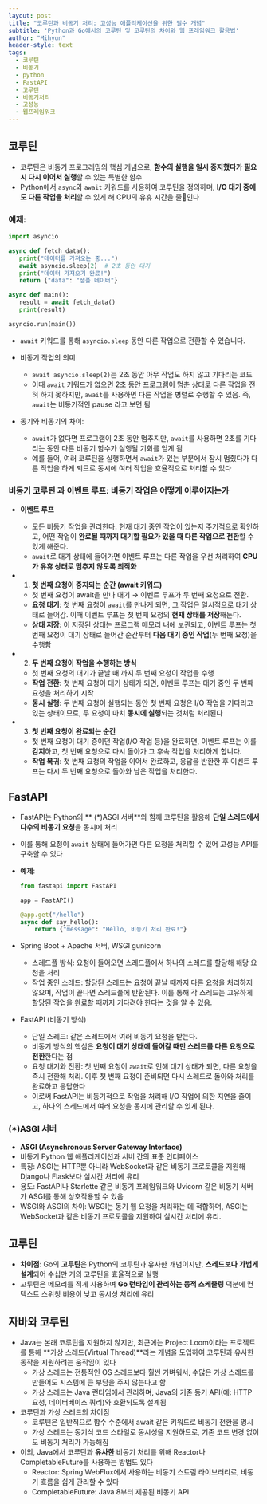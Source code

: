```yaml
---
layout: post
title: "코루틴과 비동기 처리: 고성능 애플리케이션을 위한 필수 개념"
subtitle: 'Python과 Go에서의 코루틴 및 고루틴의 차이와 웹 프레임워크 활용법'
author: "Mihyun"
header-style: text
tags:
  - 코루틴
  - 비동기
  - python
  - FastAPI
  - 고루틴
  - 비동기처리
  - 고성능
  - 웹프레임워크
---
```


## 코루틴
- 코루틴은 비동기 프로그래밍의 핵심 개념으로, **함수의 실행을 일시 중지했다가 필요 시 다시 이어서 실행**할 수 있는 특별한 함수
- Python에서 `async`와 `await` 키워드를 사용하여 코루틴을 정의하며, **I/O 대기 중에도 다른 작업을 처리**할 수 있게 해 CPU의 유휴 시간을 줄인다

### **예제**:
```python
import asyncio

async def fetch_data():
   print("데이터를 가져오는 중...")
   await asyncio.sleep(2)  # 2초 동안 대기
   print("데이터 가져오기 완료!")
   return {"data": "샘플 데이터"}

async def main():
   result = await fetch_data()
   print(result)

asyncio.run(main())
```
- `await` 키워드를 통해 `asyncio.sleep` 동안 다른 작업으로 전환할 수 있습니다.

- 비동기 작업의 의미
   - `await asyncio.sleep(2)`는 2초 동안 아무 작업도 하지 않고 기다리는 코드
   - 이때 `await` 키워드가 없으면 2초 동안 프로그램이 멈춘 상태로 다른 작업을 전혀 하지 못하지만, `await`를 사용하면 다른 작업을 병렬로 수행할 수 있음. 즉, `await`는 비동기적인 pause 라고 보면 됨
- 동기와 비동기의 차이:
   - `await`가 없다면 프로그램이 2초 동안 멈추지만, `await`를 사용하면 2초를 기다리는 동안 다른 비동기 함수가 실행될 기회를 얻게 됨
   - 예를 들어, 여러 코루틴을 실행하면서 `await`가 있는 부분에서 잠시 멈췄다가 다른 작업을 하게 되므로 동시에 여러 작업을 효율적으로 처리할 수 있다

### **비동기 코루틴** 과 **이벤트 루프**: 비동기 작업은 어떻게 이루어지는가
- **이벤트 루프**
   - 모든 비동기 작업을 관리한다.
   현재 대기 중인 작업이 있는지 주기적으로 확인하고, 어떤 작업이 **완료될 때까지 대기할 필요가 있을 때 다른 작업으로 전환**할 수 있게 해준다.
   - `await`로 대기 상태에 들어가면 이벤트 루프는 다른 작업을 우선 처리하여 **CPU가 유휴 상태로 멈추지 않도록 최적화**

- 1. **첫 번째 요청이 중지되는 순간 (await 키워드)**
   - 첫 번째 요청이 await을 만나 대기 → 이벤트 루프가 두 번째 요청으로 전환.
   - **요청 대기**: 첫 번째 요청이 `await`를 만나게 되면, 그 작업은 일시적으로 대기 상태로 들어감. 이때 이벤트 루프는 첫 번째 요청의 **현재 상태를 저장**해둔다.
   - **상태 저장**: 이 저장된 상태는 프로그램 메모리 내에 보관되고, 이벤트 루프는 첫 번째 요청이 대기 상태로 들어간 순간부터 **다음 대기 중인 작업**(두 번째 요청)을 수행함
- 2. **두 번째 요청이 작업을 수행하는 방식**
   - 첫 번째 요청의 대기가 끝날 때 까지 두 번째 요청이 작업을 수행
   - **작업 전환**: 첫 번째 요청이 대기 상태가 되면, 이벤트 루프는 대기 중인 두 번째 요청을 처리하기 시작
   - **동시 실행**: 두 번째 요청이 실행되는 동안 첫 번째 요청은 I/O 작업을 기다리고 있는 상태이므로, 두 요청이 마치 **동시에 실행**되는 것처럼 처리된다
- 3. **첫 번째 요청이 완료되는 순간**
   - 첫 번째 요청이 대기 중이던 작업(I/O 작업 등)을 완료하면, 이벤트 루프는 이를 **감지**하고, 첫 번째 요청으로 다시 돌아가 그 후속 작업을 처리하게 합니다.
   - **작업 복귀**: 첫 번째 요청의 작업을 이어서 완료하고, 응답을 반환한 후 이벤트 루프는 다시 두 번째 요청으로 돌아와 남은 작업을 처리한다.

## FastAPI
- FastAPI는 Python의 ** (*)ASGI 서버**와 함께 코루틴을 활용해 **단일 스레드에서 다수의 비동기 요청**을 동시에 처리
- 이를 통해 요청이 `await` 상태에 들어가면 다른 요청을 처리할 수 있어 고성능 API를 구축할 수 있다

- **예제**:
  ```python
  from fastapi import FastAPI

  app = FastAPI()

  @app.get("/hello")
  async def say_hello():
      return {"message": "Hello, 비동기 처리 완료!"}
  ```

- Spring Boot + Apache 서버, WSGI gunicorn
   - 스레드풀 방식: 요청이 들어오면 스레드풀에서 하나의 스레드를 할당해 해당 요청을 처리
   - 작업 중인 스레드: 할당된 스레드는 요청이 끝날 때까지 다른 요청을 처리하지 않으며, 작업이 끝나면 스레드풀에 반환된다. 이를 통해 각 스레드는 고유하게 할당된 작업을 완료할 때까지 기다려야 한다는 것을 알 수 있음.
- FastAPI (비동기 방식)
   - 단일 스레드: 같은 스레드에서 여러 비동기 요청을 받는다. 
   - 비동기 방식의 핵심은 **요청이 대기 상태에 들어갈 때만 스레드를 다른 요청으로 전환**한다는 점
   - 요청 대기와 전환: 첫 번째 요청이 `await`로 인해 대기 상태가 되면, 다른 요청을 즉시 전환해 처리. 이후 첫 번째 요청이 준비되면 다시 스레드로 돌아와 처리를 완료하고 응답한다
   - 이로써 FastAPI는 비동기적으로 작업을 처리해 I/O 작업에 의한 지연을 줄이고, 하나의 스레드에서 여러 요청을 동시에 관리할 수 있게 된다.

### (*)ASGI 서버
- **ASGI (Asynchronous Server Gateway Interface)**
- 비동기 Python 웹 애플리케이션과 서버 간의 표준 인터페이스
- 특징: ASGI는 HTTP뿐 아니라 WebSocket과 같은 비동기 프로토콜을 지원해 Django나 Flask보다 실시간 처리에 유리
- 용도: FastAPI나 Starlette 같은 비동기 프레임워크와 Uvicorn 같은 비동기 서버가 ASGI를 통해 상호작용할 수 있음
- WSGI와 ASGI의 차이: WSGI는 동기 웹 요청을 처리하는 데 적합하며, ASGI는 WebSocket과 같은 비동기 프로토콜을 지원하여 실시간 처리에 유리.

## 고루틴
- **차이점**: Go의 **고루틴**은 Python의 코루틴과 유사한 개념이지만, **스레드보다 가볍게 설계**되어 수십만 개의 고루틴을 효율적으로 실행
- 고루틴은 메모리를 적게 사용하며 **Go 런타임이 관리하는 동적 스케줄링** 덕분에 컨텍스트 스위칭 비용이 낮고 동시성 처리에 유리

## 자바와 코루틴
- Java는 본래 코루틴을 지원하지 않지만, 최근에는 Project Loom이라는 프로젝트를 통해 **가상 스레드(Virtual Thread)**라는 개념을 도입하여 코루틴과 유사한 동작을 지원하려는 움직임이 있다
   - 가상 스레드는 전통적인 OS 스레드보다 훨씬 가벼워서, 수많은 가상 스레드를 만들어도 시스템에 큰 부담을 주지 않는다고 함
   - 가상 스레드는 Java 런타임에서 관리하며, Java의 기존 동기 API(예: HTTP 요청, 데이터베이스 쿼리)와 호환되도록 설계됨
- 코루틴과 가상 스레드의 차이점
   - 코루틴은 일반적으로 함수 수준에서 await 같은 키워드로 비동기 전환을 명시
   - 가상 스레드는 동기식 코드 스타일로 동시성을 지원하므로, 기존 코드 변경 없이도 비동기 처리가 가능해짐
- 이외, Java에서 코루틴과 **유사한** 비동기 처리를 위해 Reactor나 CompletableFuture를 사용하는 방법도 있다
   - Reactor: Spring WebFlux에서 사용하는 비동기 스트림 라이브러리로, 비동기 흐름을 쉽게 관리할 수 있다
   - CompletableFuture: Java 8부터 제공된 비동기 API